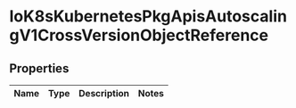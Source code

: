 
# IoK8sKubernetesPkgApisAutoscalingV1CrossVersionObjectReference

## Properties
Name | Type | Description | Notes
------------ | ------------- | ------------- | -------------



